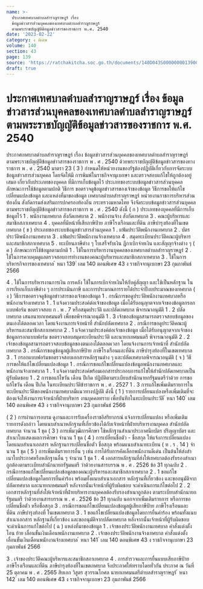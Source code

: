 ```yaml
---
name: >-
  ประกาศเทศบาลตำบลสำราญราษฎร์ เรื่อง
  ข้อมูลข่าวสารส่วนบุคคลของเทศบาลตำบลสำราญราษฎร์
  ตามพระราชบัญญัติข้อมูลข่าวสารของราชการ พ.ศ. 2540
date: '2023-02-22'
category: ง พิเศษ
volume: 140
section: 43
page: 139
source: 'https://ratchakitcha.soc.go.th/documents/140D043S0000000013900.pdf'
draft: true
---
```


# ประกาศเทศบาลตำบลสำราญราษฎร์ เรื่อง ข้อมูลข่าวสารส่วนบุคคลของเทศบาลตำบลสำราญราษฎร์ ตามพระราชบัญญัติข้อมูลข่าวสารของราชการ พ.ศ. 2540

ประกาศเทศบาลตําบลสําราญราษฎร์ เรื่อง ข้อมูลข่าวสารส่วนบุคคลของเทศบาลตําบลสําราญราษฎร์ ตามพระราชบัญญัติข้อมูลข่าวสารของราชการ พ . ศ . 2540 ด้วยพระราชบัญญัติข้อมูลข่าวสารของทางราชการ พ . ศ . 2540 มาตรา 23 ( 3 ) กําหนดให้หน่วยงานของรัฐต้องปฏิบัติเกี่ยวกับการจัดระบบข้อมูลข่าวสารส่วนบุคคล โดยจัดให้มี การพิมพ์ในราชกิจจานุเบกษา และตรวจสอบแก้ไขให้ถูกต้องอยู่เสมอ เกี่ยวกับประเภทของบุคคล ที่มีการเก็บข้อมูลไว้ ประเภทของระบบข้อมูลข่าวสารส่วนบุคคล ลักษณะการใช้ข้อมูลตามปกติ วิธีการ ขอตรวจดูข้อมูลข่าวสารของเจ้าของข้อมูล วิธีการขอให้แก้ไขเปลี่ยนแปลงข้อมูล และแหล่งที่มาของข้อมูล เทศบาลตําบลสําราญราษฎร์ หน่วยงานราชการบริหารส่วนท้องถิ่น สังกัดกรมส่งเสริมการปกครองท้องถิ่น กระทรวงมหาดไทย จึงจัดระบบข้อมูลข่าวสารส่วนบุคคล ตามพระราชบัญญัติข้อมูลข่าวสารของราชการ พ . ศ . 2540 ดังนี้ ( ก ) ประเภทของบุคคลที่มีการเก็บข้อมูลไว้ 1 . พนักงานเทศบาล สังกัดเทศบาล 2 . พนักงานจ้าง สังกัดเทศบาล 3 . คณะผู้บริหารและสมาชิกสภาเทศบาล 4 . บุคคลที่มีหน้าที่เสียภาษีป้าย ภาษีโรงเรือนและที่ดิน ภาษีบํารุงท้องที่ในเขตเทศบาล ( ข ) ประเภทของระบบข้อมูลข่าวสารส่วนบุคคล 1 . แฟ้มประวัติพนักงานเทศบาล 2 . บัตรประวัติพนักงานเทศบาล 3 . แฟ้มประวัติพนักงานจ้างเทศบาล 4 . สมุดทะเบียนประวัติคณะผู้บริหารและสมาชิกสภาเทศบาล 5 . ทะเบียนภาษีต่าง ๆ ใบเสร็จรับเงิน ฎีกาเบิกจ่ายเงิน และสัญญาจ้างต่าง ๆ ( ค ) ลักษณะการใช้ข้อมูลตามปกติ 1 . ใช้ในการบริหารงานบุคคลของเทศบาลตําบลสําราญราษฎร์ 2 . ใช้ในการควบคุมดูแลตรวจสอบการทํางานของคณะผู้บริหารและสมาชิกสภาเทศบาล 3 . ใช้ในการบริหารกิจการของเทศบาล ้ หนา 139 ่ เลม 140 ตอนพิเศษ 43 ง ราชกิจจานุเบกษา 23 กุมภาพันธ์ 2566

4 . ใช้ในการบริหารงานการเงิน การคลัง ใช้ในการเบิกจ่ายเงินให้กับคู่สัญญา และใช้เป็นหลักฐาน ในการเรียกเก็บภาษีต่าง ๆ การประเมินภาษี และการประมาณการรายได้ประจําปีงบประมาณของเทศบาล ( ง ) วิธีการขอตรวจดูข้อมูลข่าวสารของเจ้าของข้อมูล 1 . กรณีการขอดูประวัติพนักงานเทศบาลหรือพนักงานจ้างเทศบาล 1 . 1 แจ้งความประสงค์ต่อเจ้าของข้อมูล เมื่อได้รับอนุญาตจากเจ้าของข้อมูลกรอกแบบฟอร์ม ขอตรวจสอบ ก . พ . 7 หรือสมุดประวัติ และปลัดเทศบาล พิจารณาอนุมัติ 1 . 2 ปลัดเทศบาล เสนอนายกเทศมนตรี เพื่อขอพิจารณาอนุมัติ 1 . 3 เจ้าของข้อมูลสามารถตรวจสอบข้อมูลของตนเองได้ตลอดเวลา โดยแจ้งงานการเจ้าหน้าที่ สํานักปลัดเทศบาล 2 . กรณีการขอดูประวัติคณะผู้บริหารและสมาชิกสภาเทศบาล 2 . 1 แจ้งความประสงค์ต่อเจ้าของข้อมูล เมื่อได้รับอนุญาตจากเจ้าของข้อมูลกรอกแบบฟอร์ม ขอตรวจสอบสมุดทะเบียนประวัติ และนายกเทศมนตรี พิจารณาอนุมัติ 2 . 2 เจ้าของข้อมูลสามารถตรวจสอบข้อมูลของตนเองได้ตลอดเวลา โดยแจ้งงานการเจ้าหน้าที่ สํานักปลัดเทศบาล 3 . กรณีการขอดูข้อมูลผู้เสียภาษีป้าย ภาษีโรงเรือนและที่ดิน ภาษีบํารุงท้องที่ในเขตเทศบาล 3 . 1 กรอกแบบฟอร์มขอตรวจสอบเอกสารหลักฐานต่าง ๆ และปลัดเทศบาลพิจารณาอนุมัติ ( จ ) วิธีการขอให้แก้ไขเปลี่ยนแปลงข้อมูล 1 . กรณีการขอแก้ไขเปลี่ยนแปลงข้อมูลพนักงานเทศบาลและพนักงานจ้างเทศบาล 1 . 1 แจ้งความประสงค์พร้อมเอกสารประกอบการแก้ไขให้สํานักปลัดเทศบาลเป็นผู้รับผิดชอบ 1 . 2 การขอแก้ไขวัน เดือน ปีเกิด ปฏิบัติตามระเบียบสํานักนายกรัฐมนตรีว่าด้วย การขอแก้ไขวัน เดือน ปีเกิด ในทะเบียนประวัติข้าราชการ พ . ศ . 2527 1 . 3 การแก้ไขเพิ่มเติมรายการในทะเบียนประวัติของพนักงานเทศบาลมีแนวทางปฏิบัติ ดังนี้ ( 1 ) รายการเปลี่ยนแปลงหรือเพิ่มเติมที่จะต้องแจ้งให้งานการเจ้าหน้าที่ฝ่ายบริหาร งานบุคคลทราบ เพื่อบันทึกในทะเบียนประวัติ ้ หนา 140 ่ เลม 140 ตอนพิเศษ 43 ง ราชกิจจานุเบกษา 23 กุมภาพันธ์ 2566

( 2 ) การผ่านการอบรม ดูงานและการรับเครื่องราชอิสริยาภรณ์ แจ้งการเปลี่ยนแปลง หรือเพิ่มเติมรายการดังกล่าว โดยแนบสําเนาหลักฐานที่เกี่ยวข้องได้กับเจ้าหน้าที่ฝ่ายบริหารงานบุคคล สํานักปลัดเทศบาล จํานวน 1 ชุด ( 3 ) การเพิ่มวุฒิการศึกษา ใช้หลักฐานสําเนาประกาศนียบัตร ปริญญาบัตร และสําเนาใบแสดงผลการศึกษา จํานวน 1 ชุด ( 4 ) การเปลี่ยนชื่อตัว - ชื่อสกุล ให้แจ้งการเปลี่ยนแปลง โดยแนบสําเนาเอกสาร หลักฐานการเปลี่ยนชื่อตัว ชื่อสกุล พร้อมแนบสําเนาทะเบียน ( ท . ร . 14 ) จํานวน 1 ชุด ( 5 ) การเพิ่มเติมรายการอื่น ๆ เช่น การได้รับการคัดเลือกพนักงานดีเด่น เป็นต้นให้ส่งสําเนาใบประกาศหรือหลักฐานอื่น ๆ จํานวน 1 ชุด 1 . 4 เอกสารหลักฐานที่ส่งให้เทศบาลต้องรับรองสําเนาถูกต้องตามระเบียบสํานักนายกรัฐมนตรี ว่าด้วยงานสารบรรณ พ . ศ . 2526 ข้อ 31 ทุกฉบับ 2 . กรณีการขอแก้ไขเปลี่ยนแปลงข้อมูลของคณะผู้บริหารและสมาชิกสภาเทศบาล 2 . 1 ขอแก้ไขเปลี่ยนแปลงข้อมูลโดยการยื่นคําร้อง พร้อมทั้งแนบสําเนาเอกสาร หลักฐานที่เกี่ยวข้อง และขออนุมัติจากปลัดเทศบาล และนายกเทศมนตรี หลังจากนั้นเจ้าหน้าที่ผู้รับผิดชอบ จะดําเนินการแก้ไขต่อไป 2 . 2 เอกสารหลักฐานที่ส่งให้เจ้าหน้าที่ฝ่ายบริหารงานบุคคลต้องรับรองสําเนาถูกต้อง ตามระเบียบสํานักนายกรัฐมนตรี ว่าด้วยงานสารบรรณ พ . ศ . 2526 ข้อ 31 ทุกฉบับ นอกจากเพิ่มเติมรายการ หรือการขอเปลี่ยนชื่อตัว หรือชื่อสกุล 3 . กรณีการขอแก้ไขเปลี่ยนแปลงข้อมูลผู้เสียภาษีป้าย ภาษีโรงเรือนและที่ดิน ภาษีบํารุงท้องที่ ในเขตเทศบาล 3 . 1 ขอแก้ไขเปลี่ยนแปลงข้อมูลโดยการยื่นคําร้อง พร้อมทั้งแนบสําเนาเอกสาร หลักฐานที่เกี่ยวข้อง และขออนุมัติจากปลัดเทศบาล หลังจากนั้นเจ้าหน้าที่ผู้รับผิดชอบจะดําเนินการแก้ไขต่อไป ( ฉ ) แหล่งที่มาของข้อมูล 1 . เจ้าของประวัติพนักงานเทศบาล คําสั่งแต่งตั้ง โอน ย้าย เลื่อนขั้นเงินเดือนพนักงานเทศบาล 2 . เจ้าของประวัติพนักงานจ้างเทศบาล คําสั่งแต่งตั้ง เลื่อนขั้นเงินเดือนพนักงานจ้างเทศบาล ้ หนา 141 ่ เลม 140 ตอนพิเศษ 43 ง ราชกิจจานุเบกษา 23 กุมภาพันธ์ 2566

3 . เจ้าของประวัติคณะผู้บริหารและสมาชิกสภาเทศบาล 4 . การสํารวจและการยื่นแบบเสียภาษีป้าย ภาษีโรงเรือนและที่ดิน ภาษีบํารุงท้องที่ในเขตเทศบาล จึงประกาศให้ทราบโดยทั่วกัน ประกาศ ณ วันที่ 25 ตุลาคม พ . ศ . 2565 สิบเอก วิสูตร สุวรรณโกศล นายกเทศมนตรีตําบลสําราญราษฎร์ ้ หนา 142 ่ เลม 140 ตอนพิเศษ 43 ง ราชกิจจานุเบกษา 23 กุมภาพันธ์ 2566
